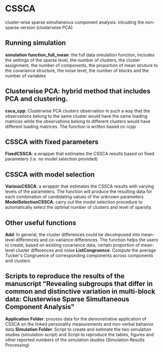 # CSSCA
cluster-wise sparse simultaneous component analysis: inlcuding the non-sparse version (clusterwise PCA)

## Running simulation 
**simulation function_full_mean**: the full data simulation function, includes the settings of the sparse level, the number of clusters, the cluster assignment, the number of components, the proportion of mean struture to the covariance structure, the noise level, the number of blocks and the number of variables

## Clusterwise PCA: hybrid method that includes PCA and clustering. 
**csca_cpp**:  Clusterwise PCA clusters observation in such a way that the observations belong to the same cluster would have the same loading matrices while the observations belong to different clusters would have different loading matrices. The function is written based on rcpp

## CSSCA with fixed parameters
**FixedCSSCA**: a wrapper that estimates the CSSCA results based on fixed parameters (i.e. no model selection provided)

## CSSCA with model selection
**VariousCSSCA**: a wrapper that estimates the CSSCA results with varying levels of the parameters. The function will produce the resulting data for each combination of candidating values of the unknown parameters
**ModelSelectionCSSCA**: carry out the model selection procedure to automatically select the optimal number of clusters and level of sparsity.

## Other useful functions
**Add**: In general, the cluster differences could be decomposed into mean-level differences and co-variance differences. The function helps the users to create, based on existing covariance data, certain proportion of mean-level cluster differences and noise
**ListCongruence**: Compute the average Tucker's Congruence of corresponding components across components and clusters

## Scripts to reproduce the results of the manuscript "Revealing subgroups that differ in common and distinctive variation in multi-block data: Clusterwise Sparse Simultaneous Component Analysis"
**Application Folder**: process data for the demonstrative application of CSSCA on the linked personality measurements and non-verbal behavior data
**Simulation Folder**: Script to create and estimate the two simulation studies (simulation script) and Script to reproduce the tables, figures and other reported numbers of the simulation studies (Simulation Results Processing)
